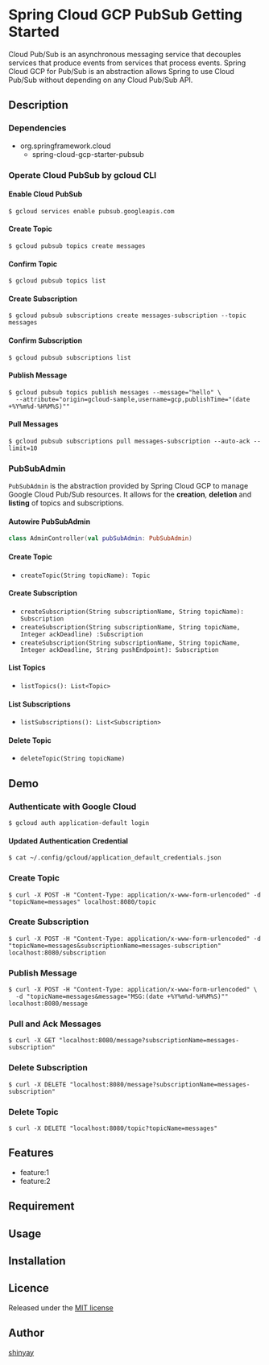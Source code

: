 # Spring Cloud GCP PubSub Getting Started

Cloud Pub/Sub is an asynchronous messaging service that decouples services that produce events from services that process events.
Spring Cloud GCP for Pub/Sub is an abstraction allows Spring to use Cloud Pub/Sub without depending on any Cloud Pub/Sub API.

## Description
### Dependencies
- org.springframework.cloud
  - spring-cloud-gcp-starter-pubsub

### Operate Cloud PubSub by gcloud CLI
#### Enable Cloud PubSub
```shell script
$ gcloud services enable pubsub.googleapis.com
```

#### Create Topic
```shell script
$ gcloud pubsub topics create messages
```

#### Confirm Topic
```shell script
$ gcloud pubsub topics list
```

#### Create Subscription
```shell script
$ gcloud pubsub subscriptions create messages-subscription --topic messages
```

#### Confirm Subscription
```shell script
$ gcloud pubsub subscriptions list
```

#### Publish Message
```shell script
$ gcloud pubsub topics publish messages --message="hello" \
  --attribute="origin=gcloud-sample,username=gcp,publishTime="(date +%Y%m%d-%H%M%S)""
```

#### Pull Messages
```shell script
$ gcloud pubsub subscriptions pull messages-subscription --auto-ack --limit=10
```

### PubSubAdmin
`PubSubAdmin` is the abstraction provided by Spring Cloud GCP to manage Google Cloud Pub/Sub resources.
It allows for the **creation**, **deletion** and **listing** of topics and subscriptions.

#### Autowire PubSubAdmin
```kotlin
class AdminController(val pubSubAdmin: PubSubAdmin)
```

#### Create Topic
- `createTopic(String topicName): Topic`

#### Create Subscription
- `createSubscription(String subscriptionName, String topicName): Subscription`
- `createSubscription(String subscriptionName, String topicName, Integer ackDeadline) :Subscription`
- `createSubscription(String subscriptionName, String topicName, Integer ackDeadline, String pushEndpoint): Subscription`

#### List Topics
- `listTopics(): List<Topic>`

#### List Subscriptions
- `listSubscriptions(): List<Subscription>`

#### Delete Topic
- `deleteTopic(String topicName)`

## Demo
### Authenticate with Google Cloud
```shell script
$ gcloud auth application-default login
```

#### Updated Authentication Credential
```shell script
$ cat ~/.config/gcloud/application_default_credentials.json
```

### Create Topic
```shell script
$ curl -X POST -H "Content-Type: application/x-www-form-urlencoded" -d "topicName=messages" localhost:8080/topic
```

### Create Subscription
```shell script
$ curl -X POST -H "Content-Type: application/x-www-form-urlencoded" -d "topicName=messages&subscriptionName=messages-subscription" localhost:8080/subscription
```

### Publish Message
```shell script
$ curl -X POST -H "Content-Type: application/x-www-form-urlencoded" \
  -d "topicName=messages&message="MSG:(date +%Y%m%d-%H%M%S)"" localhost:8080/message
```

### Pull and Ack Messages
```shell script
$ curl -X GET "localhost:8080/message?subscriptionName=messages-subscription"
```

### Delete Subscription
```shell script
$ curl -X DELETE "localhost:8080/message?subscriptionName=messages-subscription"
```

### Delete Topic
```shell script
$ curl -X DELETE "localhost:8080/topic?topicName=messages"
```

## Features

- feature:1
- feature:2

## Requirement

## Usage

## Installation

## Licence

Released under the [MIT license](https://gist.githubusercontent.com/shinyay/56e54ee4c0e22db8211e05e70a63247e/raw/34c6fdd50d54aa8e23560c296424aeb61599aa71/LICENSE)

## Author

[shinyay](https://github.com/shinyay)

